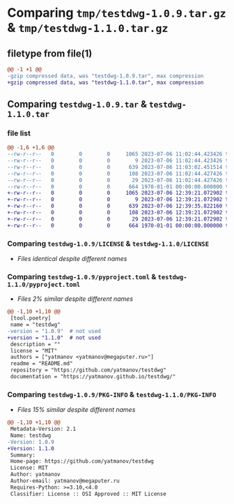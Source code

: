 # Comparing `tmp/testdwg-1.0.9.tar.gz` & `tmp/testdwg-1.1.0.tar.gz`

## filetype from file(1)

```diff
@@ -1 +1 @@
-gzip compressed data, was "testdwg-1.0.9.tar", max compression
+gzip compressed data, was "testdwg-1.1.0.tar", max compression
```

## Comparing `testdwg-1.0.9.tar` & `testdwg-1.1.0.tar`

### file list

```diff
@@ -1,6 +1,6 @@
--rw-r--r--   0        0        0     1065 2023-07-06 11:02:44.423426 testdwg-1.0.9/LICENSE
--rw-r--r--   0        0        0        9 2023-07-06 11:02:44.423426 testdwg-1.0.9/README.md
--rw-r--r--   0        0        0      639 2023-07-06 11:03:02.451514 testdwg-1.0.9/pyproject.toml
--rw-r--r--   0        0        0      108 2023-07-06 11:02:44.427426 testdwg-1.0.9/testdwg/__init__.py
--rw-r--r--   0        0        0       29 2023-07-06 11:02:44.427426 testdwg-1.0.9/testdwg/main.py
--rw-r--r--   0        0        0      664 1970-01-01 00:00:00.000000 testdwg-1.0.9/PKG-INFO
+-rw-r--r--   0        0        0     1065 2023-07-06 12:39:21.072902 testdwg-1.1.0/LICENSE
+-rw-r--r--   0        0        0        9 2023-07-06 12:39:21.072902 testdwg-1.1.0/README.md
+-rw-r--r--   0        0        0      639 2023-07-06 12:39:35.822160 testdwg-1.1.0/pyproject.toml
+-rw-r--r--   0        0        0      108 2023-07-06 12:39:21.072902 testdwg-1.1.0/testdwg/__init__.py
+-rw-r--r--   0        0        0       29 2023-07-06 12:39:21.072902 testdwg-1.1.0/testdwg/main.py
+-rw-r--r--   0        0        0      664 1970-01-01 00:00:00.000000 testdwg-1.1.0/PKG-INFO
```

### Comparing `testdwg-1.0.9/LICENSE` & `testdwg-1.1.0/LICENSE`

 * *Files identical despite different names*

### Comparing `testdwg-1.0.9/pyproject.toml` & `testdwg-1.1.0/pyproject.toml`

 * *Files 2% similar despite different names*

```diff
@@ -1,10 +1,10 @@
 [tool.poetry]
 name = "testdwg"
-version = "1.0.9"  # not used
+version = "1.1.0"  # not used
 description = ""
 license = "MIT"
 authors = ["yatmanov <yatmanov@megaputer.ru>"]
 readme = "README.md"
 repository = "https://github.com/yatmanov/testdwg"
 documentation = "https://yatmanov.github.io/testdwg/"
```

### Comparing `testdwg-1.0.9/PKG-INFO` & `testdwg-1.1.0/PKG-INFO`

 * *Files 15% similar despite different names*

```diff
@@ -1,10 +1,10 @@
 Metadata-Version: 2.1
 Name: testdwg
-Version: 1.0.9
+Version: 1.1.0
 Summary: 
 Home-page: https://github.com/yatmanov/testdwg
 License: MIT
 Author: yatmanov
 Author-email: yatmanov@megaputer.ru
 Requires-Python: >=3.10,<4.0
 Classifier: License :: OSI Approved :: MIT License
```

